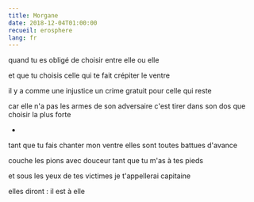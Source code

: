 ```yaml
---
title: Morgane
date: 2018-12-04T01:00:00
recueil: erosphere
lang: fr
---
```


quand tu es obligé de choisir
entre elle ou elle

et que tu choisis celle
qui te fait crépiter le ventre

il y a comme une injustice
un crime gratuit pour celle qui reste

car elle n'a pas les armes de son adversaire
c'est tirer dans son dos que choisir la plus forte

*

tant que tu fais chanter mon ventre
elles sont toutes battues d'avance

couche les pions avec douceur
tant que tu m'as à tes pieds

et sous les yeux de tes victimes
je t'appellerai capitaine

elles diront : il est à elle
